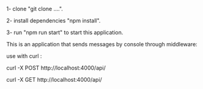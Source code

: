 1- clone "git clone ....".

2- install dependencies "npm install".

3- run "npm run start" to start this application.

This is an application that sends messages by console through middleware:

use with curl : 

 curl -X POST http://localhost:4000/api/
 
 curl -X GET http://localhost:4000/api/
 
 
